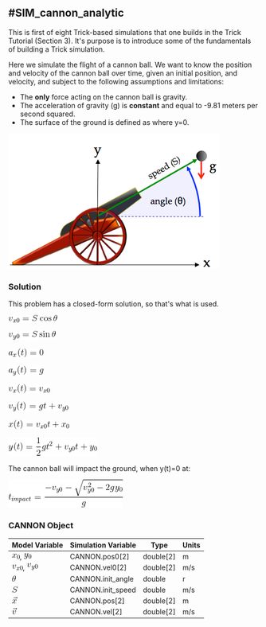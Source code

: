 #SIM\_cannon\_analytic
---
This is first of eight Trick-based simulations that one builds in the Trick
Tutorial (Section 3). It's purpose is to introduce some of the fundamentals
of building a Trick simulation.

Here we simulate the flight of a cannon ball. We want to know the position and velocity of the cannon ball over time, given an initial position, and
velocity, and subject to the following assumptions and limitations:

* The **only** force acting on the cannon ball is gravity.
* The acceleration of gravity (g) is **constant** and equal to -9.81 meters per
  second squared.
* The surface of the ground is defined as where y=0.

![](images/CannonInit.png)

### Solution

This problem has a closed-form solution, so that's what is used.

<!--
Tex: v_{x0}=S\cos\theta
-->
![](images/init_v_x_0.png)

<!--
Tex: v_{y0}=S\sin\theta
-->
![](images/init_v_y_0.png)

![](images/init_a_x.png)

![](images/init_a_y.png)

![](images/solution_vx.png)

![v_{y}(t) = gt +v_{y0}](images/solution_vy.png)

![](images/solution_x.png)

![](images/solution_y.png)


The cannon ball will impact the ground, when y(t)=0 at:

![](images/time_of_impact.png)


### CANNON Object
Model Variable                              | Simulation Variable | Type    | Units
--------------------------------------------|---------------------|---------|-------
![](images/x_0.png), ![](images/y_0.png)    | CANNON.pos0[2]      |double[2]| m
![](images/v_x_0.png), ![](images/v_y_0.png)| CANNON.vel0[2]      |double[2]| m/s
![\theta](images/param_theta.png)           | CANNON.init\_angle  |double   | r
![speed](images/param_s.png)                | CANNON.init\_speed  |double   | m/s
![\vec{x}](images/vector_x.png)             | CANNON.pos[2]       |double[2]| m
![\vec{v}](images/vector_v.png)             | CANNON.vel[2]       |double[2]| m/s

